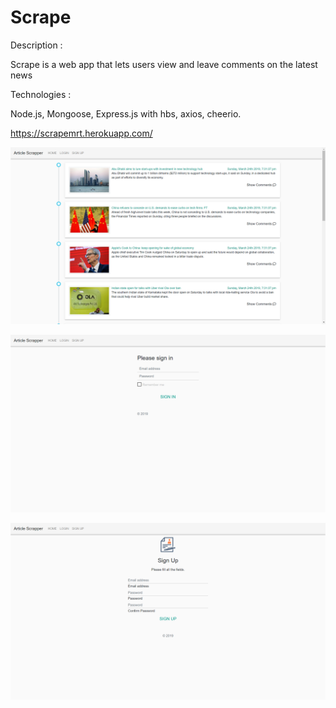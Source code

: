 # Scrape

Description :

Scrape is a web app that lets users view and leave comments on the latest news

Technologies :

Node.js, Mongoose, Express.js with hbs, axios, cheerio.

https://scrapemrt.herokuapp.com/


![](image/Screenshot1.png)

![](image/Screenshot2.png)

![](image/Screenshot3.png)

